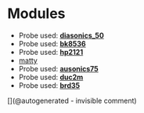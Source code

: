 
# Modules

* Probe used: __[diasonics_50](/include/probes/auto/diasonics_50.md)__
* Probe used: __[bk8536](/include/probes/auto/bk8536.md)__
* Probe used: __[hp2121](/include/probes/auto/hp2121.md)__
* [matty](/matty/)
* Probe used: __[ausonics75](/include/probes/auto/ausonics75.md)__
* Probe used: __[duc2m](/include/probes/auto/duc2m.md)__
* Probe used: __[brd35](/include/probes/auto/brd35.md)__


[](@autogenerated - invisible comment)